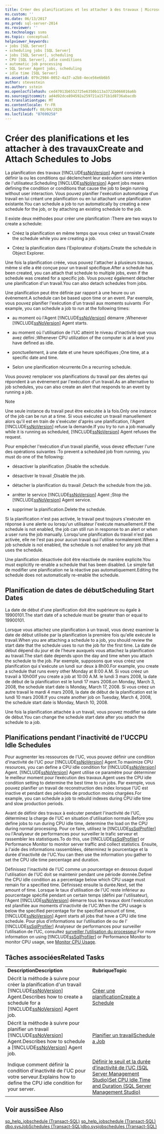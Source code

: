```yaml
---
title: Créer des planifications et les attacher à des travaux | Microsoft Docs
ms.custom: ''
ms.date: 06/13/2017
ms.prod: sql-server-2014
ms.reviewer: ''
ms.technology: ssms
ms.topic: conceptual
helpviewer_keywords:
- jobs [SQL Server]
- scheduling jobs [SQL Server]
- jobs [SQL Server], scheduling
- CPU [SQL Server], idle conditions
- automatic job processing
- SQL Server Agent jobs, scheduling
- idle time [SQL Server]
ms.assetid: 079c2984-0052-4a37-a2b8-4ece56e6b6b5
author: stevestein
ms.author: sstein
ms.openlocfilehash: ced47013b6552725e6350b113a3722b066016a6b
ms.sourcegitcommit: ad4d92dce894592a259721a1571b1d8736abacdb
ms.translationtype: MT
ms.contentlocale: fr-FR
ms.lasthandoff: 08/04/2020
ms.locfileid: "87699258"
---
```

# <a name="create-and-attach-schedules-to-jobs"></a><span data-ttu-id="d9bd3-102">Créer des planifications et les attacher à des travaux</span><span class="sxs-lookup"><span data-stu-id="d9bd3-102">Create and Attach Schedules to Jobs</span></span>
  <span data-ttu-id="d9bd3-103">La planification des travaux [!INCLUDE[ssNoVersion](../../includes/ssnoversion-md.md)] Agent consiste à définir la ou les conditions qui déclenchent leur exécution sans intervention de l'utilisateur.</span><span class="sxs-lookup"><span data-stu-id="d9bd3-103">Scheduling [!INCLUDE[ssNoVersion](../../includes/ssnoversion-md.md)] Agent jobs means defining the condition or conditions that cause the job to begin running without user interaction.</span></span> <span data-ttu-id="d9bd3-104">Vous pouvez planifier l'exécution automatique d'un travail en lui créant une planification ou en lui attachant une planification existante.</span><span class="sxs-lookup"><span data-stu-id="d9bd3-104">You can schedule a job to run automatically by creating a new schedule for the job, or by attaching an existing schedule to the job.</span></span>  
  
 <span data-ttu-id="d9bd3-105">Il existe deux méthodes pour créer une planification :</span><span class="sxs-lookup"><span data-stu-id="d9bd3-105">There are two ways to create a schedule:</span></span>  
  
-   <span data-ttu-id="d9bd3-106">Créez la planification en même temps que vous créez un travail.</span><span class="sxs-lookup"><span data-stu-id="d9bd3-106">Create the schedule while you are creating a job.</span></span>  
  
-   <span data-ttu-id="d9bd3-107">Créez la planification dans l'Explorateur d'objets.</span><span class="sxs-lookup"><span data-stu-id="d9bd3-107">Create the schedule in Object Explorer.</span></span>  
  
 <span data-ttu-id="d9bd3-108">Une fois la planification créée, vous pouvez l'attacher à plusieurs travaux, même si elle a été conçue pour un travail spécifique.</span><span class="sxs-lookup"><span data-stu-id="d9bd3-108">After a schedule has been created, you can attach that schedule to multiple jobs, even if the schedule was created for a specific job.</span></span> <span data-ttu-id="d9bd3-109">Vous pouvez également détacher une planification d'un travail.</span><span class="sxs-lookup"><span data-stu-id="d9bd3-109">You can also detach schedules from jobs.</span></span>  
  
 <span data-ttu-id="d9bd3-110">Une planification peut être définie par rapport à une heure ou un événement.</span><span class="sxs-lookup"><span data-stu-id="d9bd3-110">A schedule can be based upon time or an event.</span></span> <span data-ttu-id="d9bd3-111">Par exemple, vous pouvez planifier l'exécution d'un travail aux moments suivants :</span><span class="sxs-lookup"><span data-stu-id="d9bd3-111">For example, you can schedule a job to run at the following times:</span></span>  
  
-   <span data-ttu-id="d9bd3-112">au moment où l'Agent [!INCLUDE[ssNoVersion](../../includes/ssnoversion-md.md)] démarre ;</span><span class="sxs-lookup"><span data-stu-id="d9bd3-112">Whenever [!INCLUDE[ssNoVersion](../../includes/ssnoversion-md.md)] Agent starts.</span></span>  
  
-   <span data-ttu-id="d9bd3-113">au moment où l'utilisation de l'UC atteint le niveau d'inactivité que vous avez défini ;</span><span class="sxs-lookup"><span data-stu-id="d9bd3-113">Whenever CPU utilization of the computer is at a level you have defined as idle.</span></span>  
  
-   <span data-ttu-id="d9bd3-114">ponctuellement, à une date et une heure spécifiques ;</span><span class="sxs-lookup"><span data-stu-id="d9bd3-114">One time, at a specific date and time.</span></span>  
  
-   <span data-ttu-id="d9bd3-115">Selon une planification récurrente.</span><span class="sxs-lookup"><span data-stu-id="d9bd3-115">On a recurring schedule.</span></span>  
  
 <span data-ttu-id="d9bd3-116">Vous pouvez remplacer vos planifications du travail par des alertes qui répondent à un événement par l'exécution d'un travail.</span><span class="sxs-lookup"><span data-stu-id="d9bd3-116">As an alternative to job schedules, you can also create an alert that responds to an event by running a job.</span></span>  
  
> [!NOTE]  
>  <span data-ttu-id="d9bd3-117">Une seule instance du travail peut être exécutée à la fois.</span><span class="sxs-lookup"><span data-stu-id="d9bd3-117">Only one instance of the job can be run at a time.</span></span> <span data-ttu-id="d9bd3-118">Si vous exécutez un travail manuellement alors qu'il est en train de s'exécuter d'après une planification, l'Agent [!INCLUDE[ssNoVersion](../../includes/ssnoversion-md.md)] refuse la demande.</span><span class="sxs-lookup"><span data-stu-id="d9bd3-118">If you try to run a job manually while it is running as scheduled, [!INCLUDE[ssNoVersion](../../includes/ssnoversion-md.md)] Agent refuses the request.</span></span>  
  
 <span data-ttu-id="d9bd3-119">Pour empêcher l'exécution d'un travail planifié, vous devez effectuer l'une des opérations suivantes :</span><span class="sxs-lookup"><span data-stu-id="d9bd3-119">To prevent a scheduled job from running, you must do one of the following:</span></span>  
  
-   <span data-ttu-id="d9bd3-120">désactiver la planification ;</span><span class="sxs-lookup"><span data-stu-id="d9bd3-120">Disable the schedule.</span></span>  
  
-   <span data-ttu-id="d9bd3-121">désactiver le travail ;</span><span class="sxs-lookup"><span data-stu-id="d9bd3-121">Disable the job.</span></span>  
  
-   <span data-ttu-id="d9bd3-122">détacher la planification du travail ;</span><span class="sxs-lookup"><span data-stu-id="d9bd3-122">Detach the schedule from the job.</span></span>  
  
-   <span data-ttu-id="d9bd3-123">arrêter le service [!INCLUDE[ssNoVersion](../../includes/ssnoversion-md.md)] Agent ;</span><span class="sxs-lookup"><span data-stu-id="d9bd3-123">Stop the [!INCLUDE[ssNoVersion](../../includes/ssnoversion-md.md)] Agent service.</span></span>  
  
-   <span data-ttu-id="d9bd3-124">supprimer la planification.</span><span class="sxs-lookup"><span data-stu-id="d9bd3-124">Delete the schedule.</span></span>  
  
 <span data-ttu-id="d9bd3-125">Si la planification n'est pas activée, le travail peut toujours s'exécuter en réponse à une alerte ou lorsqu'un utilisateur l'exécute manuellement.</span><span class="sxs-lookup"><span data-stu-id="d9bd3-125">If the schedule is not enabled, the job can still run in response to an alert or when a user runs the job manually.</span></span> <span data-ttu-id="d9bd3-126">Lorsqu'une planification du travail n'est pas activée, elle ne l'est pas pour aucun travail qui l'utilise normalement.</span><span class="sxs-lookup"><span data-stu-id="d9bd3-126">When a job schedule is not enabled, the schedule is not enabled for any job that uses the schedule.</span></span>  
  
 <span data-ttu-id="d9bd3-127">Une planification désactivée doit être réactivée de manière explicite.</span><span class="sxs-lookup"><span data-stu-id="d9bd3-127">You must explicitly re-enable a schedule that has been disabled.</span></span> <span data-ttu-id="d9bd3-128">Le simple fait de modifier une planification ne la réactive pas automatiquement.</span><span class="sxs-lookup"><span data-stu-id="d9bd3-128">Editing the schedule does not automatically re-enable the schedule.</span></span>  
  
## <a name="scheduling-start-dates"></a><span data-ttu-id="d9bd3-129">Planification de dates de début</span><span class="sxs-lookup"><span data-stu-id="d9bd3-129">Scheduling Start Dates</span></span>  
 <span data-ttu-id="d9bd3-130">La date de début d'une planification doit être supérieure ou égale à 19900101.</span><span class="sxs-lookup"><span data-stu-id="d9bd3-130">The start date of a schedule must be greater than or equal to 19900101.</span></span>  
  
 <span data-ttu-id="d9bd3-131">Lorsque vous attachez une planification à un travail, vous devez examiner la date de début utilisée par la planification la première fois qu'elle exécute le travail.</span><span class="sxs-lookup"><span data-stu-id="d9bd3-131">When you are attaching a schedule to a job, you should review the start date that the schedule uses to run the job for the first time.</span></span> <span data-ttu-id="d9bd3-132">La date de début dépend du jour et de l'heure auxquels vous attachez la planification au travail.</span><span class="sxs-lookup"><span data-stu-id="d9bd3-132">The start date depends upon the day and time when you attach the schedule to the job.</span></span> <span data-ttu-id="d9bd3-133">Par exemple, supposons que vous créez une planification qui s'exécute un lundi sur deux à 8h00.</span><span class="sxs-lookup"><span data-stu-id="d9bd3-133">For example, you create a schedule that runs every other Monday at 8:00 A.M.</span></span> <span data-ttu-id="d9bd3-134">Si vous créez un travail à 10h00</span><span class="sxs-lookup"><span data-stu-id="d9bd3-134">If you create a job at 10:00 A.M.</span></span> <span data-ttu-id="d9bd3-135">le lundi 3 mars 2008, la date de début de la planification est le lundi 17 mars 2008.</span><span class="sxs-lookup"><span data-stu-id="d9bd3-135">on Monday, March 3, 2008, the schedule start date is Monday, March 17, 2008.</span></span> <span data-ttu-id="d9bd3-136">Si vous créez un autre travail le mardi 4 mars 2008, la date de début de la planification est le lundi 10 mars 2008.</span><span class="sxs-lookup"><span data-stu-id="d9bd3-136">If you create another job on Tuesday, March 4, 2008, the schedule start date is Monday, March 10, 2008.</span></span>  
  
 <span data-ttu-id="d9bd3-137">Une fois la planification attachée à un travail, vous pouvez modifier sa date de début.</span><span class="sxs-lookup"><span data-stu-id="d9bd3-137">You can change the schedule start date after you attach the schedule to a job.</span></span>  
  
## <a name="cpu-idle-schedules"></a><span data-ttu-id="d9bd3-138">Planifications pendant l'inactivité de l'UC</span><span class="sxs-lookup"><span data-stu-id="d9bd3-138">CPU Idle Schedules</span></span>  
 <span data-ttu-id="d9bd3-139">Pour augmenter les ressources de l'UC, vous pouvez définir une condition d'inactivité de l'UC pour [!INCLUDE[ssNoVersion](../../includes/ssnoversion-md.md)] Agent.</span><span class="sxs-lookup"><span data-stu-id="d9bd3-139">To maximize CPU resources, you can define a CPU idle condition for [!INCLUDE[ssNoVersion](../../includes/ssnoversion-md.md)] Agent.</span></span> [!INCLUDE[ssNoVersion](../../includes/ssnoversion-md.md)] <span data-ttu-id="d9bd3-140">Agent utilise ce paramètre pour déterminer le meilleur moment pour l’exécution des travaux.</span><span class="sxs-lookup"><span data-stu-id="d9bd3-140">Agent uses the CPU idle condition setting to determine the best time to run jobs.</span></span> <span data-ttu-id="d9bd3-141">Par exemple, vous pouvez planifier un travail de reconstruction des index lorsque l'UC est inactive et pendant des périodes de production moins chargées.</span><span class="sxs-lookup"><span data-stu-id="d9bd3-141">For example, you can schedule a job to rebuild indexes during CPU idle time and slow production periods.</span></span>  
  
 <span data-ttu-id="d9bd3-142">Avant de définir des travaux à exécuter pendant l'inactivité de l'UC, déterminez la charge de l'UC en situation d'utilisation normale.</span><span class="sxs-lookup"><span data-stu-id="d9bd3-142">Before you define jobs to run during CPU idle time, determine the load on the CPU during normal processing.</span></span> <span data-ttu-id="d9bd3-143">Pour ce faire, utilisez le [!INCLUDE[ssSqlProfiler](../../includes/sssqlprofiler-md.md)] ou l'Analyseur de performances pour surveiller le trafic serveur et rassembler les statistiques.</span><span class="sxs-lookup"><span data-stu-id="d9bd3-143">To do this, use [!INCLUDE[ssSqlProfiler](../../includes/sssqlprofiler-md.md)] or Performance Monitor to monitor server traffic and collect statistics.</span></span> <span data-ttu-id="d9bd3-144">Ensuite, à l'aide des informations rassemblées, déterminez le pourcentage et la durée d'inactivité de l'UC.</span><span class="sxs-lookup"><span data-stu-id="d9bd3-144">You can then use the information you gather to set the CPU idle time percentage and duration.</span></span>  
  
 <span data-ttu-id="d9bd3-145">Définissez l'inactivité de l'UC comme un pourcentage en dessous duquel l'utilisation de l'UC doit se maintenir pendant une période donnée.</span><span class="sxs-lookup"><span data-stu-id="d9bd3-145">Define the CPU idle condition as a percentage below which CPU usage must remain for a specified time.</span></span> <span data-ttu-id="d9bd3-146">Définissez ensuite la durée.</span><span class="sxs-lookup"><span data-stu-id="d9bd3-146">Next, set the amount of time.</span></span> <span data-ttu-id="d9bd3-147">Lorsque le taux d'utilisation de l'UC reste inférieur au pourcentage spécifié pendant un certain temps (défini par l'utilisateur), l'Agent [!INCLUDE[ssNoVersion](../../includes/ssnoversion-md.md)] démarre tous les travaux dont l'exécution est planifiée aux moments d'inactivité de l'UC.</span><span class="sxs-lookup"><span data-stu-id="d9bd3-147">When the CPU usage is below the specified percentage for the specified amount of time, [!INCLUDE[ssNoVersion](../../includes/ssnoversion-md.md)] Agent starts all jobs that have a CPU idle time schedule.</span></span> <span data-ttu-id="d9bd3-148">Pour plus d’informations sur l’utilisation de ou de l' [!INCLUDE[ssSqlProfiler](../../includes/sssqlprofiler-md.md)] Analyseur de performances pour surveiller l’utilisation de l’UC, consultez [surveiller l’utilisation du processeur](../../relational-databases/performance-monitor/monitor-cpu-usage.md).</span><span class="sxs-lookup"><span data-stu-id="d9bd3-148">For more information on using [!INCLUDE[ssSqlProfiler](../../includes/sssqlprofiler-md.md)] or Performance Monitor to monitor CPU usage, see [Monitor CPU Usage](../../relational-databases/performance-monitor/monitor-cpu-usage.md).</span></span>  
  
## <a name="related-tasks"></a><span data-ttu-id="d9bd3-149">Tâches associées</span><span class="sxs-lookup"><span data-stu-id="d9bd3-149">Related Tasks</span></span>  
  
|||  
|-|-|  
|<span data-ttu-id="d9bd3-150">**Description**</span><span class="sxs-lookup"><span data-stu-id="d9bd3-150">**Description**</span></span>|<span data-ttu-id="d9bd3-151">**Rubrique**</span><span class="sxs-lookup"><span data-stu-id="d9bd3-151">**Topic**</span></span>|  
|<span data-ttu-id="d9bd3-152">Décrit la méthode à suivre pour créer la planification d'un travail [!INCLUDE[ssNoVersion](../../includes/ssnoversion-md.md)] Agent.</span><span class="sxs-lookup"><span data-stu-id="d9bd3-152">Describes how to create a schedule for a [!INCLUDE[ssNoVersion](../../includes/ssnoversion-md.md)] Agent job.</span></span>|[<span data-ttu-id="d9bd3-153">Créer une planification</span><span class="sxs-lookup"><span data-stu-id="d9bd3-153">Create a Schedule</span></span>](create-a-schedule.md)|  
|<span data-ttu-id="d9bd3-154">Décrit la méthode à suivre pour planifier un travail [!INCLUDE[ssNoVersion](../../includes/ssnoversion-md.md)] Agent.</span><span class="sxs-lookup"><span data-stu-id="d9bd3-154">Describes how to schedule a [!INCLUDE[ssNoVersion](../../includes/ssnoversion-md.md)] Agent job.</span></span>|[<span data-ttu-id="d9bd3-155">Planifier un travail</span><span class="sxs-lookup"><span data-stu-id="d9bd3-155">Schedule a Job</span></span>](schedule-a-job.md)|  
|<span data-ttu-id="d9bd3-156">Indique comment définir la condition d'inactivité de l'UC pour votre serveur.</span><span class="sxs-lookup"><span data-stu-id="d9bd3-156">Explains how to define the CPU idle condition for your server.</span></span>|[<span data-ttu-id="d9bd3-157">Définir le seuil et la durée d’inactivité de l’UC &#40;SQL Server Management Studio&#41;</span><span class="sxs-lookup"><span data-stu-id="d9bd3-157">Set CPU Idle Time and Duration &#40;SQL Server Management Studio&#41;</span></span>](set-cpu-idle-time-and-duration-sql-server-management-studio.md)|  
  
## <a name="see-also"></a><span data-ttu-id="d9bd3-158">Voir aussi</span><span class="sxs-lookup"><span data-stu-id="d9bd3-158">See Also</span></span>  
 <span data-ttu-id="d9bd3-159">[sp_help_jobschedule &#40;Transact-SQL&#41;](/sql/relational-databases/system-stored-procedures/sp-help-jobschedule-transact-sql) </span><span class="sxs-lookup"><span data-stu-id="d9bd3-159">[sp_help_jobschedule &#40;Transact-SQL&#41;](/sql/relational-databases/system-stored-procedures/sp-help-jobschedule-transact-sql) </span></span>  
 [<span data-ttu-id="d9bd3-160">dbo.sysJobSchedules &#40;Transact-SQL&#41;</span><span class="sxs-lookup"><span data-stu-id="d9bd3-160">dbo.sysjobschedules &#40;Transact-SQL&#41;</span></span>](/sql/relational-databases/system-tables/dbo-sysjobschedules-transact-sql)  
  
  
